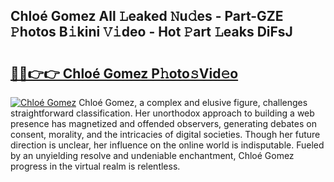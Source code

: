 ## Chloé Gomez All 𝙻eaked 𝙽u𝚍es - Part-GZE 𝙿hotos B𝚒kini 𝚅𝚒deo - Hot 𝙿art 𝙻eaks DiFsJ

# <h2><a href="http://ld5jwfb.urlbe.top/?page=Chlo%c3%a9+Gomez">🔗🔗👉👉 Chloé Gomez P𝚑oto𝚜Vid𝚎o</a></h2>

[![Chloé Gomez](https://i.imgur.com/eBuTRDB.gif)](http://ld5jwfb.urlbe.top/?page=Chlo%c3%a9+Gomez)
Chloé Gomez, a complex and elusive figure, challenges straightforward classification. Her unorthodox approach to building a web presence has magnetized and offended observers, generating debates on consent, morality, and the intricacies of digital societies. Though her future direction is unclear, her influence on the online world is indisputable. Fueled by an unyielding resolve and undeniable enchantment, Chloé Gomez progress in the virtual realm is relentless.
